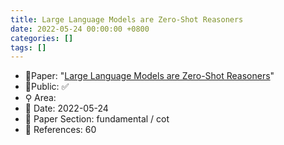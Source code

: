 ```yaml
---
title: Large Language Models are Zero-Shot Reasoners
date: 2022-05-24 00:00:00 +0800
categories: []
tags: []
---
```


- 📙Paper: "[Large Language Models are Zero-Shot Reasoners](https://www.semanticscholar.org/paper/Large-Language-Models-are-Zero-Shot-Reasoners-Kojima-Gu/e7ad08848d5d7c5c47673ffe0da06af443643bda)"
- 🔑Public: ✅
- ⚲ Area: 
- 📅 Date: 2022-05-24
- 🔎 Paper Section: fundamental / cot
- 📝 References: 60
